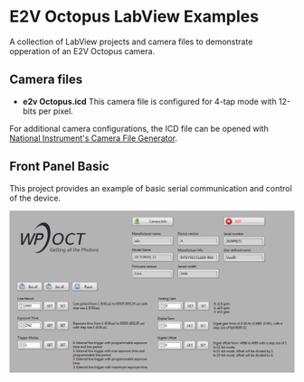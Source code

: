 # E2V Octopus LabView Examples

A collection of LabView projects and camera files to demonstrate opperation of an E2V Octopus camera.

## Camera files
- **e2v Octopus.icd** This camera file is configured for 4-tap mode with 12-bits per pixel. 

For additional camera configurations, the ICD file can be opened with [National Instrument's Camera File Generator](http://sine.ni.com/nips/cds/view/p/lang/en/nid/14207).

## Front Panel Basic
This project provides an example of basic serial communication and control of the device.

![Front Panel](https://github.com/WasatchPhotonics/E2V-Octopus-LabView/blob/master/images/e2v_osctopus_front_end.PNG?raw=true "Front Panel")

